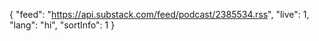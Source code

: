 {
    "feed": "https://api.substack.com/feed/podcast/2385534.rss",
    "live": 1,
    "lang": "hi",
    "sortInfo": 1
}
